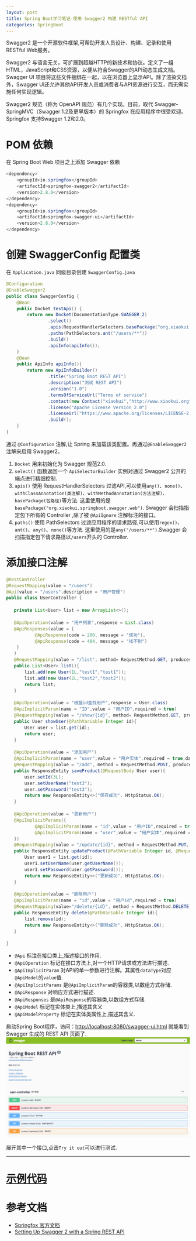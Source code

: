 ```yaml
---
layout: post
title: Spring Boot学习笔记-使用 Swagger2 构建 RESTful API
categories: SpringBoot
---
```


Swagger2 是一个开源软件框架,可帮助开发人员设计、构建、记录和使用RESTful Web服务。

Swagger2 与语言无关，可扩展到超越HTTP的新技术和协议。定义了一组HTML，JavaScript和CSS资源，以便从符合Swagger的API动态生成文档。Swagger UI 项目将这些文件捆绑在一起，以在浏览器上显示API。除了渲染文档外，Swagger UI还允许其他API开发人员或消费者与API资源进行交互，而无需实施任何实现逻辑。

Swagger2 规范（称为 OpenAPI 规范）有几个实现。目前，取代 Swagger-SpringMVC（Swagger 1.2及更早版本）的 Springfox 在应用程序中很受欢迎。Springfox 支持Swagger 1.2和2.0。

# POM 依赖

在 Spring Boot Web 项目之上添加 Swagger 依赖

```java
<dependency>
    <groupId>io.springfox</groupId>
    <artifactId>springfox-swagger2</artifactId>
    <version>2.8.0</version>
</dependency>
<dependency>
    <groupId>io.springfox</groupId>
    <artifactId>springfox-swagger-ui</artifactId>
    <version>2.8.0</version>
</dependency>
```

# 创建 SwaggerConfig 配置类

在 `Application.java` 同级目录创建 `SwaggerConfig.java`

```java
@Configuration
@EnableSwagger2
public class SwaggerConfig {
    @Bean
    public Docket testApi() {
        return new Docket(DocumentationType.SWAGGER_2)
                .select()
                .apis(RequestHandlerSelectors.basePackage("org.xiaokui.springboot.swagger.web"))
                .paths(PathSelectors.ant("/users/**"))
                .build()
                .apiInfo(apiInfo());
    }
    @Bean
    public ApiInfo apiInfo(){
        return new ApiInfoBuilder()
                .title("Spring Boot REST API")
                .description("测试 REST API")
                .version("1.0")
                .termsOfServiceUrl("Terms of service")
                .contact(new Contact("xiaokui","http://www.xiaokui.org","xiaokui.cui@gmail.com"))
                .license("Apache License Version 2.0")
                .licenseUrl("https://www.apache.org/licenses/LICENSE-2.0")
                .build();
    }
}
```

通过 `@Configuration` 注解,让 Spring 来加载该类配置。再通过`@EnableSwagger2`注解来启用 Swagger2。

1. `Docket` 用来初始化为 Swagger 规范2.0.
2. `select()` 函数返回一个 `ApiSelectorBuilder` 实例对通过 Swagger2 公开的端点进行精细控制.
3. `apis()` 使用 RequestHandlerSelectors 过滤API,可以使用`any()`、`none()`、`withClassAnnotation(类注解)`、`withMethodAnnotation(方法注解)`、`basePackage(包路径)`等方法. 这里使用的是 `basePackage("org.xiaokui.springboot.swagger.web")`. Swagger 会扫描指定包下所有的 Controller ,除了被 `@ApiIgnore` 注解标注的接口。
4. `paths()` 使用 PathSelectors 过滤应用程序的请求路径,可以使用`regex()`、`ant()`、`any()`、`none()`等方法. 这里使用的是`any("/users/**")`.Swagger 会扫描指定包下请求路径以`/users`开头的 Controller.

# 添加接口注解

```java
@RestController
@RequestMapping(value = "/users")
@Api(value = "/users",description = "用户管理")
public class UserController {

   private List<User> list = new ArrayList<>();

   @ApiOperation(value = "用户列表",response = List.class)
   @ApiResponses(value = {
           @ApiResponse(code = 200, message = "成功"),
           @ApiResponse(code = 404, message = "找不到")
    }
   )
   @RequestMapping(value = "/list", method= RequestMethod.GET, produces = "application/json")
   public List<User> list(){
       list.add(new User(1L,"test1","test1"));
       list.add(new User(2L,"test2","test2"));
       return list;
   }

   @ApiOperation(value = "根据id查找用户",response = User.class)
   @ApiImplicitParam(name = "ID",value = "用户ID",required = true)
   @RequestMapping(value = "/show/{id}", method= RequestMethod.GET, produces = "application/json")
   public User showUser(@PathVariable Integer id){
       User user = list.get(id);
       return user;
   }

   @ApiOperation(value = "添加用户")
   @ApiImplicitParam(name = "user",value = "用户实体",required = true,dataType = "user")
   @RequestMapping(value = "/add", method = RequestMethod.POST, produces = "application/json")
   public ResponseEntity saveProduct(@RequestBody User user){
       user.setId(3L);
       user.setUserName("test3");
       user.setPassword("test3");
       return new ResponseEntity<>("保存成功", HttpStatus.OK);
   }

   @ApiOperation(value = "更新用户")
   @ApiImplicitParams({
           @ApiImplicitParam(name = "id",value = "用户ID",required = true),
           @ApiImplicitParam(name = "user",value = "用户实体",required = true,dataType = "user")
   })
   @RequestMapping(value = "/update/{id}", method = RequestMethod.PUT, produces = "application/json")
   public ResponseEntity updateProduct(@PathVariable Integer id, @RequestBody User user){
       User user1 = list.get(id);
       user1.setUserName(user.getUserName());
       user1.setPassword(user.getPassword());
       return new ResponseEntity<>("更新成功", HttpStatus.OK);
   }

   @ApiOperation(value = "删除用户")
   @ApiImplicitParam(name = "id",value = "用户id",required = true)
   @RequestMapping(value="/delete/{id}", method = RequestMethod.DELETE, produces = "application/json")
   public ResponseEntity delete(@PathVariable Integer id){
       list.remove(id);
       return new ResponseEntity<>("删除成功", HttpStatus.OK);
   }

}
```

- `@Api` 标注在接口类上,描述接口的作用.
- `@ApiOperation` 标记在接口方法上,对一个HTTP请求或方法进行描述.
- `@ApiImplicitParam` 对API的单一参数进行注解。其属性`dataType`对应`@ApiModel`的`value`值.
- `@ApiImplicitParams` 是`@ApiImplicitParam`的容器类,以数组方式存储.
- `@ApiResponse` 对响应方式进行描述.
- `@ApiResponses` 是`@ApiResponse`的容器类,以数组方式存储.
- `@ApiModel` 标记在实体类上,描述其含义
- `@ApiModelProperty` 标记在实体类属性上,描述其含义.

启动Spring Boot程序，访问：<http://localhost:8080/swagger-ui.html> 就能看到 Swagger 生成的 REST API 页面了. ![](https://raw.githubusercontent.com/xiaokuicui/xiaokuicui.github.io/master/assets/images/swagger.jpg)

展开其中一个接口,点击`Try it out`可以进行测试.

--------------------------------------------------------------------------------

# [示例代码](https://github.com/xiaokuicui/spring-boot-cloud-learning-examples/tree/master/spring-boot-swagger)

# 参考文档

- [Springfox 官方文档](https://springfox.github.io/springfox/docs/current/)
- [Setting Up Swagger 2 with a Spring REST API](http://www.baeldung.com/swagger-2-documentation-for-spring-rest-api)
